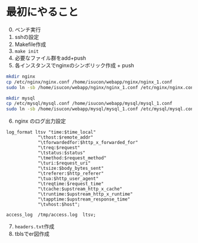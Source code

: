 # 最初にやること

0. ベンチ実行
1. sshの設定
2. Makefile作成
3. `make init`
4. 必要なファイル群をadd+push
5. 各インスタンスでnginxのシンボリック作成 + push

```bash
mkdir nginx
cp /etc/nginx/nginx.conf /home/isucon/webapp/nginx/nginx_1.conf
sudo ln -sb /home/isucon/webapp/nginx/nginx_1.conf /etc/nginx/nginx.conf

mkdir mysql
cp /etc/mysql/mysql.conf /home/isucon/webapp/mysql/mysql_1.conf
sudo ln -sb /home/isucon/webapp/mysql/mysql_1.conf /etc/mysql/mysql.conf
```

6. nginx のログ出力設定

```
log_format ltsv "time:$time_local"
            "\thost:$remote_addr"
            "\tforwardedfor:$http_x_forwarded_for"
            "\treq:$request"
            "\tstatus:$status"
            "\tmethod:$request_method"
            "\turi:$request_uri"
            "\tsize:$body_bytes_sent"
            "\treferer:$http_referer"
            "\tua:$http_user_agent"
            "\treqtime:$request_time"
            "\tcache:$upstream_http_x_cache"
            "\truntime:$upstream_http_x_runtime"
            "\tapptime:$upstream_response_time"
            "\tvhost:$host";

access_log  /tmp/access.log  ltsv;
```

7. `headers.txt`作成
8. tblsでer図作成
